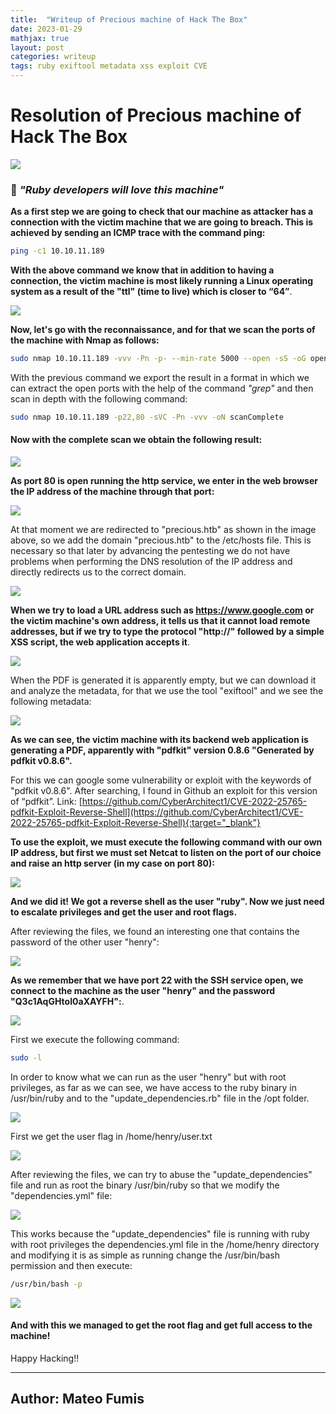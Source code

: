 ```yaml
---
title:  "Writeup of Precious machine of Hack The Box"
date: 2023-01-29
mathjax: true
layout: post
categories: writeup
tags: ruby exiftool metadata xss exploit CVE
---
```


# Resolution of Precious machine of Hack The Box

![](https://raw.githubusercontent.com/mateofumis/mateofumis.github.io/master/assets/img/precious.htb/precious.webp)

### 💎 *"Ruby developers will love this machine"*

**As a first step we are going to check that our machine as attacker has a connection with the victim machine that we are going to breach. This is achieved by sending an ICMP trace with the command ping:**

```bash
ping -c1 10.10.11.189
```

**With the above command we know that in addition to having a connection, the victim machine is most likely running a Linux operating system as a result of the "ttl" (time to live) which is closer to “64”**.

![](https://raw.githubusercontent.com/mateofumis/mateofumis.github.io/master/assets/img/precious.htb/ping-screenshot.webp)

**Now, let's go with the reconnaissance, and for that we scan the ports of the machine with Nmap as follows:**

```bash
sudo nmap 10.10.11.189 -vvv -Pn -p- --min-rate 5000 --open -sS -oG openPorts
```

With the previous command we export the result in a format in which we can extract the open ports with the help of the command *"grep"* and then scan in depth with the following command:

```bash
sudo nmap 10.10.11.189 -p22,80 -sVC -Pn -vvv -oN scanComplete
```

#### Now with the complete scan we obtain the following result:

![](https://raw.githubusercontent.com/mateofumis/mateofumis.github.io/master/assets/img/precious.htb/nmap-scan-Complete.webp)

**As port 80 is open running the http service, we enter in the web browser the IP address of the machine through that port:**

![](https://raw.githubusercontent.com/mateofumis/mateofumis.github.io/master/assets/img/precious.htb/redirecci-n-http-dominio.webp)

At that moment we are redirected to "precious.htb" as shown in the image above, so we add the domain "precious.htb" to the /etc/hosts file. This is necessary so that later by advancing the pentesting we do not have problems when performing the DNS resolution of the IP address and directly redirects us to the correct domain.

![](https://raw.githubusercontent.com/mateofumis/mateofumis.github.io/master/assets/img/precious.htb/etc-hosts.webp)

**When we try to load a URL address such as https://www.google.com or the victim machine's own address, it tells us that it cannot load remote addresses, but if we try to type the protocol "http://" followed by a simple XSS script, the web application accepts it**.

![](https://raw.githubusercontent.com/mateofumis/mateofumis.github.io/master/assets/img/precious.htb/intento-url.webp)

When the PDF is generated it is apparently empty, but we can download it and analyze the metadata, for that we use the tool "exiftool" and we see the following metadata:

![](https://raw.githubusercontent.com/mateofumis/mateofumis.github.io/master/assets/img/precious.htb/exiftool-metadata.webp)

**As we can see, the victim machine with its backend web application is generating a PDF, apparently with "pdfkit" version 0.8.6 "Generated by pdfkit v0.8.6".**

For this we can google some vulnerability or exploit with the keywords of "pdfkit v0.8.6". After searching, I found in Github an exploit for this version of “pdfkit”. Link: [https://github.com/CyberArchitect1/CVE-2022-25765-pdfkit-Exploit-Reverse-Shell](https://github.com/CyberArchitect1/CVE-2022-25765-pdfkit-Exploit-Reverse-Shell){:target="_blank"}

**To use the exploit, we must execute the following command with our own IP address, but first we must set Netcat to listen on the port of our choice and raise an http server (in my case on port 80):**

![](https://raw.githubusercontent.com/mateofumis/mateofumis.github.io/master/assets/img/precious.htb/ejecuci-n-del-exploit.webp)

**And we did it! We got a reverse shell as the user "ruby". Now we just need to escalate privileges and get the user and root flags.**

After reviewing the files, we found an interesting one that contains the password of the other user "henry":

![](https://raw.githubusercontent.com/mateofumis/mateofumis.github.io/master/assets/img/precious.htb/contrase-a-de-usuario-henry-encontrada.webp)

**As we remember that we have port 22 with the SSH service open, we connect to the machine as the user "henry" and the password "Q3c1AqGHtoI0aXAYFH":**.

![](https://raw.githubusercontent.com/mateofumis/mateofumis.github.io/master/assets/img/precious.htb/conexi-n-ssh.webp)

First we execute the following command:

```bash
sudo -l
```

In order to know what we can run as the user "henry" but with root privileges, as far as we can see, we have access to the ruby binary in /usr/bin/ruby and to the "update_dependencies.rb" file in the /opt folder.

![](https://raw.githubusercontent.com/mateofumis/mateofumis.github.io/master/assets/img/precious.htb/permisos-de-henry-con-sudo-L.webp)

First we get the user flag in /home/henry/user.txt

![](https://raw.githubusercontent.com/mateofumis/mateofumis.github.io/master/assets/img/precious.htb/flag-user.webp)

After reviewing the files, we can try to abuse the "update_dependencies" file and run as root the binary /usr/bin/ruby so that we modify the "dependencies.yml" file:

![](https://raw.githubusercontent.com/mateofumis/mateofumis.github.io/master/assets/img/precious.htb/modificar-archivo.webp)

This works because the "update_dependencies" file is running with ruby with root privileges the dependencies.yml file in the /home/henry directory and modifying it is as simple as running change the /usr/bin/bash permission and then execute:

```bash
/usr/bin/bash -p
```

![](https://raw.githubusercontent.com/mateofumis/mateofumis.github.io/master/assets/img/precious.htb/flag-root.webp)

#### And with this we managed to get the root flag and get full access to the machine!

Happy Hacking!!

----

## Author: Mateo Fumis 
